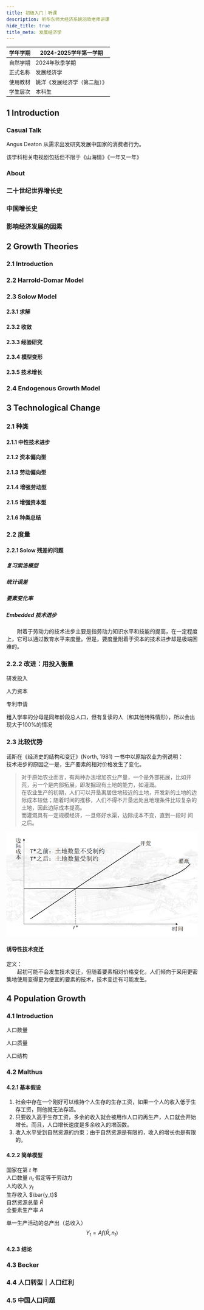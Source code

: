 ```yaml
---
title: 初级入门｜听课
description: 听华东师大经济系姚羽欣老师讲课
hide_title: true
title_meta: 发展经济学
---
```


|学年学期|2024-2025学年第一学期|
|------------|---------------|
|自然学期|2024年秋季学期|
|正式名称|发展经济学|
|使用教材|姚洋《发展经济学（第二版）》|
|学生层次|本科生|

## 1 Introduction

### Casual Talk

Angus Deaton 从需求出发研究发展中国家的消费者行为。

该学科相关电视剧包括但不限于《山海情》《一年又一年》

### About

### 二十世纪世界增长史

### 中国增长史

### 影响经济发展的因素

## 2 Growth Theories

### 2.1 Introduction

### 2.2 Harrold-Domar Model

### 2.3 Solow Model

#### 2.3.1 求解

#### 2.3.2 收敛

#### 2.3.3 经验研究

#### 2.3.4 模型变形

#### 2.3.5 技术增长

### 2.4 Endogenous Growth Model

## 3 Technological Change

### 2.1 种类

#### 2.1.1 中性技术进步

#### 2.1.2 资本偏向型

#### 2.1.3 劳动偏向型

#### 2.1.4 增强劳动型

#### 2.1.5 增强资本型

#### 2.1.6 种类总结

### 2.2 度量

#### 2.2.1 Solow 残差的问题

##### 复习索洛模型

##### 统计误差

##### 要素变化率

##### Embedded 技术进步

&emsp;&emsp;附着于劳动力的技术进步主要是指劳动力知识水平和技能的提高，在一定程度上，它可以通过教育水平来度量。但是，要度量附着于资本的技术进步却是极端困难的。

### 2.2.2 改进：用投入衡量

研发投入

人力资本

专利申请

粗入学率的分母是同年龄段总人口，但有复读的人（和其他特殊情形），所以会出现大于100%的情况

### 2.3 比较优势

诺斯在《经济史的结构和变迁》(North, 1981) 一书中以原始农业为例说明：  
技术进步的原因之一是，生产要素的相对价格发生了变化。

> 对于原始农业而言，有两种办法增加农业产量，一个是外部拓展，比如开荒，另一个是内部拓展，即发掘现有土地的能力，如灌溉。  
> 在农业生产的初期，人们可以开垦离居住地较近的土地，开发新的土地的边际成本较低；随着时间的推移，人们不得不开垦远处且地理条件比较复杂的土地，因此边际成本提高。  
> 而灌溉具有一定规模经济，一旦修好水渠，边际成本不变，直到一段时
间之后。

![原始农业的拓展路径](ysnytz.png)

#### 诱导性技术变迁

定义：  
&emsp;&emsp;起初可能不会发生技术变迁，但随着要素相对价格变化，人们倾向于采用更密集地使用变得更为便宜的要素的技术，技术变迁有可能发生。


## 4 Population Growth

### 4.1 Introduction

人口数量

人口质量

人口结构

### 4.2 Malthus

#### 4.2.1 基本假设

1. 社会中存在一个刚好可以维持个人生存的生存工资，如果一个人的收入低于生存工资，则他就无法存活。
2. 只要收入高于生存工资，多余的收入就会被用作人口的再生产，人口就会开始增长。而且，人口增长速度是多余收入的增函数。
3. 收入水平受到自然资源的约束；由于自然资源是有限的，收入的增长也是有限的。

#### 4.2.2 简单模型

国家在第 $t$ 年  
人口数量 $n_t$ 假定等于劳动力  
人均收入 $y_t$  
生存收入 $\bar{y_t}$  
自然资源总量 $\bar{R}$  
全要素生产率 $A$

单一生产活动的总产出（总收入）
$$
Y_t = A f(\bar{R},n_t) 
$$

#### 4.2.3 结论

### 4.3 Becker

### 4.4 人口转型｜人口红利

### 4.5 中国人口问题
